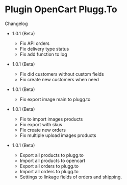 # Plugin OpenCart Plugg.To

Changelog

 - 1.0.1 (Beta)
 	- Fix API orders
 	- Fix delivery type status
 	- Fix add function to log

 - 1.0.1 (Beta)
 	- Fix did customers without custom fields
 	- Fix create new customers when need

 - 1.0.1 (Beta)
 	- Fix export image main to plugg.to
 
 - 1.0.1 (Beta)
 	- Fix to import images products
 	- Fix export with skus
 	- Fix create new orders
 	- Fix multiple upload images products

 - 1.0.1 (Beta)
 	- Export all products to plugg.to
 	- Import all products to opencart
 	- Export all orders to plugg.to
 	- Import all orders to plugg.to
 	- Settings to linkage fields of orders and shipping.

